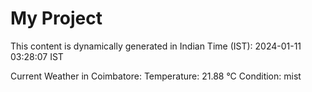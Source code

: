 # My Project

This content is dynamically generated in Indian Time (IST): 2024-01-11 03:28:07 IST


Current Weather in Coimbatore:
Temperature: 21.88 °C
Condition: mist
